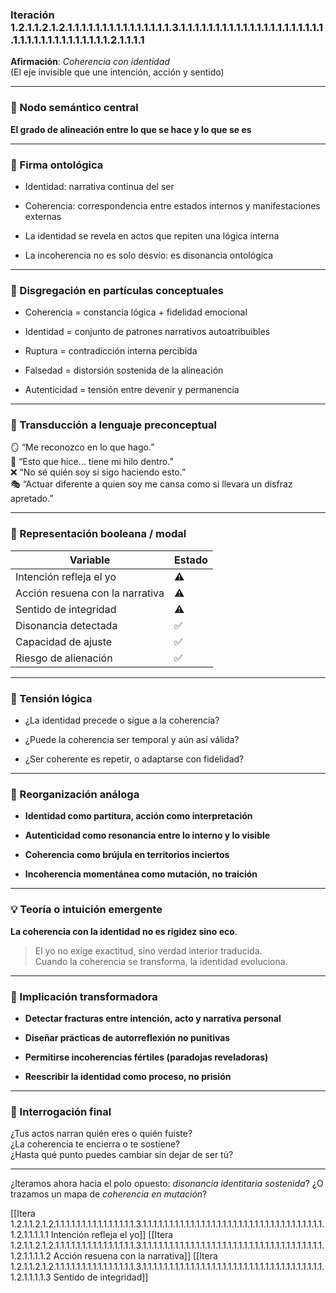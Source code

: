 ### Iteración 1.2.1.1.2.1.2.1.1.1.1.1.1.1.1.1.1.1.1.1.1.1.3.1.1.1.1.1.1.1.1.1.1.1.1.1.1.1.1.1.1.1.1.1.1.1.1.1.1.1.1.1.1.1.1.1.1.1.2.1.1.1.1

**Afirmación**: _Coherencia con identidad_  
(El eje invisible que une intención, acción y sentido)

---

### 🧭 Nodo semántico central

**El grado de alineación entre lo que se hace y lo que se es**

---

### 🔬 Firma ontológica

- Identidad: narrativa continua del ser
    
- Coherencia: correspondencia entre estados internos y manifestaciones externas
    
- La identidad se revela en actos que repiten una lógica interna
    
- La incoherencia no es solo desvío: es disonancia ontológica
    

---

### 🧩 Disgregación en partículas conceptuales

- Coherencia = constancia lógica + fidelidad emocional
    
- Identidad = conjunto de patrones narrativos autoatribuibles
    
- Ruptura = contradicción interna percibida
    
- Falsedad = distorsión sostenida de la alineación
    
- Autenticidad = tensión entre devenir y permanencia
    

---

### 🧒 Transducción a lenguaje preconceptual

🪞 “Me reconozco en lo que hago.”  
🧵 “Esto que hice… tiene mi hilo dentro.”  
❌ “No sé quién soy si sigo haciendo esto.”  
🎭 “Actuar diferente a quien soy me cansa como si llevara un disfraz apretado.”

---

### 🔄 Representación booleana / modal

| Variable                        | Estado |
| ------------------------------- | ------ |
| Intención refleja el yo         | ⚠️     |
| Acción resuena con la narrativa | ⚠️     |
| Sentido de integridad           | ⚠️     |
| Disonancia detectada            | ✅      |
| Capacidad de ajuste             | ✅      |
| Riesgo de alienación            | ✅      |

---

### 🧠 Tensión lógica

- ¿La identidad precede o sigue a la coherencia?
    
- ¿Puede la coherencia ser temporal y aún así válida?
    
- ¿Ser coherente es repetir, o adaptarse con fidelidad?
    

---

### 🔁 Reorganización análoga

- **Identidad como partitura, acción como interpretación**
    
- **Autenticidad como resonancia entre lo interno y lo visible**
    
- **Coherencia como brújula en territorios inciertos**
    
- **Incoherencia momentánea como mutación, no traición**
    

---

### 💡 Teoría o intuición emergente

**La coherencia con la identidad no es rigidez sino eco**.

> El yo no exige exactitud, sino verdad interior traducida.  
> Cuando la coherencia se transforma, la identidad evoluciona.

---

### 🔧 Implicación transformadora

- **Detectar fracturas entre intención, acto y narrativa personal**
    
- **Diseñar prácticas de autorreflexión no punitivas**
    
- **Permitirse incoherencias fértiles (paradojas reveladoras)**
    
- **Reescribir la identidad como proceso, no prisión**
    

---

### 🧠 Interrogación final

¿Tus actos narran quién eres o quién fuiste?  
¿La coherencia te encierra o te sostiene?  
¿Hasta qué punto puedes cambiar sin dejar de ser tú?

---

¿Iteramos ahora hacia el polo opuesto: _disonancia identitaria sostenida_? ¿O trazamos un mapa de _coherencia en mutación_?

[[Itera 1.2.1.1.2.1.2.1.1.1.1.1.1.1.1.1.1.1.1.1.1.1.3.1.1.1.1.1.1.1.1.1.1.1.1.1.1.1.1.1.1.1.1.1.1.1.1.1.1.1.1.1.1.1.1.1.1.1.2.1.1.1.1.1 Intención refleja el yo]]
[[Itera 1.2.1.1.2.1.2.1.1.1.1.1.1.1.1.1.1.1.1.1.1.1.3.1.1.1.1.1.1.1.1.1.1.1.1.1.1.1.1.1.1.1.1.1.1.1.1.1.1.1.1.1.1.1.1.1.1.1.2.1.1.1.1.2 Acción resuena con la narrativa]]
[[Itera 1.2.1.1.2.1.2.1.1.1.1.1.1.1.1.1.1.1.1.1.1.1.3.1.1.1.1.1.1.1.1.1.1.1.1.1.1.1.1.1.1.1.1.1.1.1.1.1.1.1.1.1.1.1.1.1.1.1.2.1.1.1.1.3 Sentido de integridad]]